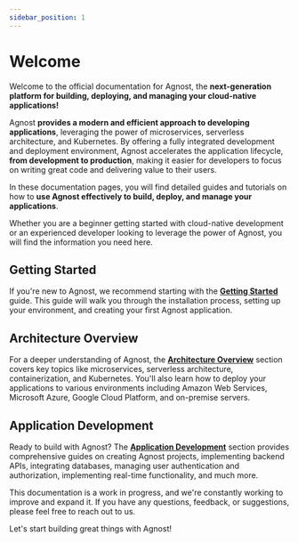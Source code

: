 ```yaml
---
sidebar_position: 1
---
```


# Welcome

Welcome to the official documentation for Agnost, the **next-generation platform
for building, deploying, and managing your cloud-native applications!**

Agnost **provides a modern and efficient approach to developing applications**,
leveraging the power of microservices, serverless architecture, and Kubernetes.
By offering a fully integrated development and deployment environment, Agnost
accelerates the application lifecycle, **from development to production**,
making it easier for developers to focus on writing great code and delivering
value to their users.

In these documentation pages, you will find detailed guides and tutorials on how
to **use Agnost effectively to build, deploy, and manage your applications**.

Whether you are a beginner getting started with cloud-native development or an
experienced developer looking to leverage the power of Agnost, you will find the
information you need here.

## Getting Started

If you're new to Agnost, we recommend starting with the
[**Getting Started**](/docs/installation/installation-minikube.md) guide. This
guide will walk you through the installation process, setting up your
environment, and creating your first Agnost application.

## Architecture Overview

For a deeper understanding of Agnost, the
[**Architecture Overview**](/docs/introduction/architecture-overview.md) section
covers key topics like microservices, serverless architecture, containerization,
and Kubernetes. You'll also learn how to deploy your applications to various
environments including Amazon Web Services, Microsoft Azure, Google Cloud
Platform, and on-premise servers.

## Application Development

Ready to build with Agnost? The
[**Application Development**](/docs/category/application-development/) section
provides comprehensive guides on creating Agnost projects, implementing backend
APIs, integrating databases, managing user authentication and authorization,
implementing real-time functionality, and much more.

This documentation is a work in progress, and we're constantly working to
improve and expand it. If you have any questions, feedback, or suggestions,
please feel free to reach out to us.

Let's start building great things with Agnost!
